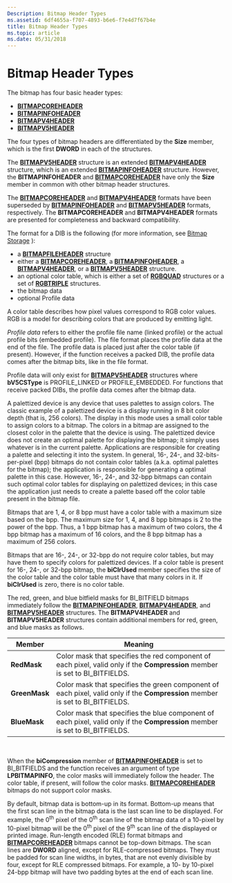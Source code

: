 ```yaml
---
Description: Bitmap Header Types
ms.assetid: 6df4655a-f707-4893-b6e6-f7e4d7f67b4e
title: Bitmap Header Types
ms.topic: article
ms.date: 05/31/2018
---
```


# Bitmap Header Types

The bitmap has four basic header types:

-   [**BITMAPCOREHEADER**](/windows/win32/api/wingdi/ns-wingdi-bitmapcoreheader)
-   [**BITMAPINFOHEADER**](/previous-versions//dd183376(v=vs.85))
-   [**BITMAPV4HEADER**](/windows/desktop/api/Wingdi/ns-wingdi-bitmapv4header)
-   [**BITMAPV5HEADER**](/windows/desktop/api/Wingdi/ns-wingdi-bitmapv5header)

The four types of bitmap headers are differentiated by the **Size** member, which is the first **DWORD** in each of the structures.

The [**BITMAPV5HEADER**](/windows/desktop/api/Wingdi/ns-wingdi-bitmapv5header) structure is an extended [**BITMAPV4HEADER**](/windows/desktop/api/Wingdi/ns-wingdi-bitmapv4header) structure, which is an extended [**BITMAPINFOHEADER**](/previous-versions//dd183376(v=vs.85)) structure. However, the **BITMAPINFOHEADER** and [**BITMAPCOREHEADER**](/windows/win32/api/wingdi/ns-wingdi-bitmapcoreheader) have only the **Size** member in common with other bitmap header structures.

The [**BITMAPCOREHEADER**](/windows/win32/api/wingdi/ns-wingdi-bitmapcoreheader) and [**BITMAPV4HEADER**](/windows/desktop/api/Wingdi/ns-wingdi-bitmapv4header) formats have been superseded by [**BITMAPINFOHEADER**](/previous-versions//dd183376(v=vs.85)) and [**BITMAPV5HEADER**](/windows/desktop/api/Wingdi/ns-wingdi-bitmapv5header) formats, respectively. The **BITMAPCOREHEADER** and **BITMAPV4HEADER** formats are presented for completeness and backward compatibility.

The format for a DIB is the following (for more information, see [Bitmap Storage](bitmap-storage.md) ):

-   a [**BITMAPFILEHEADER**](/windows/win32/api/wingdi/ns-wingdi-bitmapfileheader) structure
-   either a [**BITMAPCOREHEADER**](/windows/win32/api/wingdi/ns-wingdi-bitmapcoreheader), a [**BITMAPINFOHEADER**](/previous-versions//dd183376(v=vs.85)), a [**BITMAPV4HEADER**](/windows/desktop/api/Wingdi/ns-wingdi-bitmapv4header), or a [**BITMAPV5HEADER**](/windows/desktop/api/Wingdi/ns-wingdi-bitmapv5header) structure.
-   an optional color table, which is either a set of [**RGBQUAD**](/windows/win32/api/wingdi/ns-wingdi-rgbquad) structures or a set of [**RGBTRIPLE**](/windows/win32/api/wingdi/ns-wingdi-rgbtriple) structures.
-   the bitmap data
-   optional Profile data

A color table describes how pixel values correspond to RGB color values. RGB is a model for describing colors that are produced by emitting light.

*Profile data* refers to either the profile file name (linked profile) or the actual profile bits (embedded profile). The file format places the profile data at the end of the file. The profile data is placed just after the color table (if present). However, if the function receives a packed DIB, the profile data comes after the bitmap bits, like in the file format.

Profile data will only exist for [**BITMAPV5HEADER**](/windows/desktop/api/Wingdi/ns-wingdi-bitmapv5header) structures where **bV5CSType** is PROFILE\_LINKED or PROFILE\_EMBEDDED. For functions that receive packed DIBs, the profile data comes after the bitmap data.

A palettized device is any device that uses palettes to assign colors. The classic example of a palettized device is a display running in 8 bit color depth (that is, 256 colors). The display in this mode uses a small color table to assign colors to a bitmap. The colors in a bitmap are assigned to the closest color in the palette that the device is using. The palettized device does not create an optimal palette for displaying the bitmap; it simply uses whatever is in the current palette. Applications are responsible for creating a palette and selecting it into the system. In general, 16-, 24-, and 32-bits-per-pixel (bpp) bitmaps do not contain color tables (a.k.a. optimal palettes for the bitmap); the application is responsible for generating a optimal palette in this case. However, 16-, 24-, and 32-bpp bitmaps can contain such optimal color tables for displaying on palettized devices; in this case the application just needs to create a palette based off the color table present in the bitmap file.

Bitmaps that are 1, 4, or 8 bpp must have a color table with a maximum size based on the bpp. The maximum size for 1, 4, and 8 bpp bitmaps is 2 to the power of the bpp. Thus, a 1 bpp bitmap has a maximum of two colors, the 4 bpp bitmap has a maximum of 16 colors, and the 8 bpp bitmap has a maximum of 256 colors.

Bitmaps that are 16-, 24-, or 32-bpp do not require color tables, but may have them to specify colors for palettized devices. If a color table is present for 16-, 24-, or 32-bpp bitmap, the **biClrUsed** member specifies the size of the color table and the color table must have that many colors in it. If **biClrUsed** is zero, there is no color table.

The red, green, and blue bitfield masks for BI\_BITFIELD bitmaps immediately follow the [**BITMAPINFOHEADER**](/previous-versions//dd183376(v=vs.85)), [**BITMAPV4HEADER**](/windows/desktop/api/Wingdi/ns-wingdi-bitmapv4header), and [**BITMAPV5HEADER**](/windows/desktop/api/Wingdi/ns-wingdi-bitmapv5header) structures. The **BITMAPV4HEADER** and **BITMAPV5HEADER** structures contain additional members for red, green, and blue masks as follows.



| Member        | Meaning                                                                                                                        |
|---------------|--------------------------------------------------------------------------------------------------------------------------------|
| **RedMask**   | Color mask that specifies the red component of each pixel, valid only if the **Compression** member is set to BI\_BITFIELDS.   |
| **GreenMask** | Color mask that specifies the green component of each pixel, valid only if the **Compression** member is set to BI\_BITFIELDS. |
| **BlueMask**  | Color mask that specifies the blue component of each pixel, valid only if the **Compression** member is set to BI\_BITFIELDS.  |



 

When the **biCompression** member of [**BITMAPINFOHEADER**](/previous-versions//dd183376(v=vs.85)) is set to BI\_BITFIELDS and the function receives an argument of type **LPBITMAPINFO**, the color masks will immediately follow the header. The color table, if present, will follow the color masks. [**BITMAPCOREHEADER**](/windows/win32/api/wingdi/ns-wingdi-bitmapcoreheader) bitmaps do not support color masks.

By default, bitmap data is bottom-up in its format. Bottom-up means that the first scan line in the bitmap data is the last scan line to be displayed. For example, the 0<sup>th</sup> pixel of the 0<sup>th</sup> scan line of the bitmap data of a 10-pixel by 10-pixel bitmap will be the 0<sup>th</sup> pixel of the 9<sup>th</sup> scan line of the displayed or printed image. Run-length encoded (RLE) format bitmaps and [**BITMAPCOREHEADER**](/windows/win32/api/wingdi/ns-wingdi-bitmapcoreheader) bitmaps cannot be top-down bitmaps. The scan lines are **DWORD** aligned, except for RLE-compressed bitmaps. They must be padded for scan line widths, in bytes, that are not evenly divisible by four, except for RLE compressed bitmaps. For example, a 10- by 10-pixel 24-bpp bitmap will have two padding bytes at the end of each scan line.

 

 